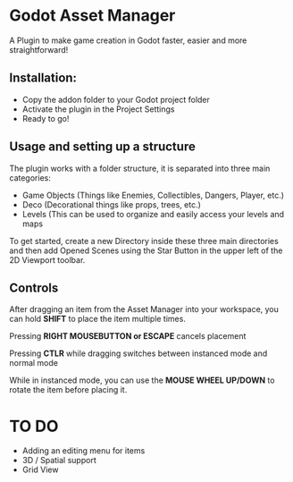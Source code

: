 # Godot Asset Manager
A Plugin to make game creation in Godot faster, easier and more straightforward!

## Installation:
- Copy the addon folder to your Godot project folder
- Activate the plugin in the Project Settings
- Ready to go!


## Usage and setting up a structure
The plugin works with a folder structure, it is separated into three main categories:
- Game Objects (Things like Enemies, Collectibles, Dangers, Player, etc.)
- Deco (Decorational things like props, trees, etc.)
- Levels (This can be used to organize and easily access your levels and maps


To get started, create a new Directory inside these three main directories and then add Opened Scenes using the Star Button in the upper left of the 2D Viewport toolbar.



## Controls
After dragging an item from the Asset Manager into your workspace, you can hold **SHIFT** to place the item multiple times.

Pressing **RIGHT MOUSEBUTTON or ESCAPE** cancels placement

Pressing **CTLR** while dragging switches between instanced mode and normal mode

While in instanced mode, you can use the **MOUSE WHEEL UP/DOWN** to rotate the item before placing it.




# TO DO
- Adding an editing menu for items
- 3D / Spatial support
- Grid View
